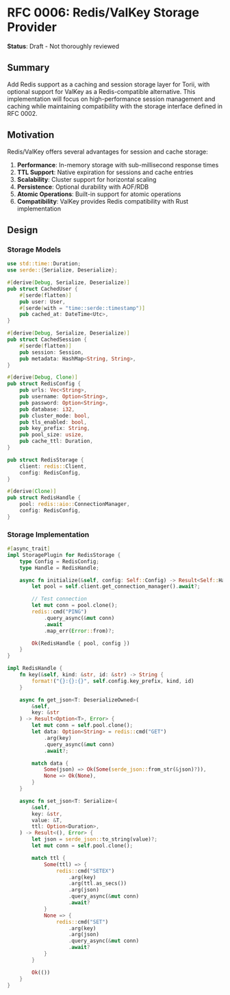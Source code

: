 # RFC 0006: Redis/ValKey Storage Provider

**Status**: Draft - Not thoroughly reviewed

## Summary

Add Redis support as a caching and session storage layer for Torii, with optional support for ValKey as a Redis-compatible alternative. This implementation will focus on high-performance session management and caching while maintaining compatibility with the storage interface defined in RFC 0002.

## Motivation

Redis/ValKey offers several advantages for session and cache storage:

1. **Performance**: In-memory storage with sub-millisecond response times
2. **TTL Support**: Native expiration for sessions and cache entries
3. **Scalability**: Cluster support for horizontal scaling
4. **Persistence**: Optional durability with AOF/RDB
5. **Atomic Operations**: Built-in support for atomic operations
6. **Compatibility**: ValKey provides Redis compatibility with Rust implementation

## Design

### Storage Models

```rust
use std::time::Duration;
use serde::{Serialize, Deserialize};

#[derive(Debug, Serialize, Deserialize)]
pub struct CachedUser {
    #[serde(flatten)]
    pub user: User,
    #[serde(with = "time::serde::timestamp")]
    pub cached_at: DateTime<Utc>,
}

#[derive(Debug, Serialize, Deserialize)]
pub struct CachedSession {
    #[serde(flatten)]
    pub session: Session,
    pub metadata: HashMap<String, String>,
}

#[derive(Debug, Clone)]
pub struct RedisConfig {
    pub urls: Vec<String>,
    pub username: Option<String>,
    pub password: Option<String>,
    pub database: i32,
    pub cluster_mode: bool,
    pub tls_enabled: bool,
    pub key_prefix: String,
    pub pool_size: usize,
    pub cache_ttl: Duration,
}

pub struct RedisStorage {
    client: redis::Client,
    config: RedisConfig,
}

#[derive(Clone)]
pub struct RedisHandle {
    pool: redis::aio::ConnectionManager,
    config: RedisConfig,
}
```

### Storage Implementation

```rust
#[async_trait]
impl StoragePlugin for RedisStorage {
    type Config = RedisConfig;
    type Handle = RedisHandle;

    async fn initialize(&self, config: Self::Config) -> Result<Self::Handle, Error> {
        let pool = self.client.get_connection_manager().await?;

        // Test connection
        let mut conn = pool.clone();
        redis::cmd("PING")
            .query_async(&mut conn)
            .await
            .map_err(Error::from)?;

        Ok(RedisHandle { pool, config })
    }
}

impl RedisHandle {
    fn key(&self, kind: &str, id: &str) -> String {
        format!("{}:{}:{}", self.config.key_prefix, kind, id)
    }

    async fn get_json<T: DeserializeOwned>(
        &self,
        key: &str
    ) -> Result<Option<T>, Error> {
        let mut conn = self.pool.clone();
        let data: Option<String> = redis::cmd("GET")
            .arg(key)
            .query_async(&mut conn)
            .await?;

        match data {
            Some(json) => Ok(Some(serde_json::from_str(&json)?)),
            None => Ok(None),
        }
    }

    async fn set_json<T: Serialize>(
        &self,
        key: &str,
        value: &T,
        ttl: Option<Duration>,
    ) -> Result<(), Error> {
        let json = serde_json::to_string(value)?;
        let mut conn = self.pool.clone();

        match ttl {
            Some(ttl) => {
                redis::cmd("SETEX")
                    .arg(key)
                    .arg(ttl.as_secs())
                    .arg(json)
                    .query_async(&mut conn)
                    .await?
            }
            None => {
                redis::cmd("SET")
                    .arg(key)
                    .arg(json)
                    .query_async(&mut conn)
                    .await?
            }
        }

        Ok(())
    }
}
```
